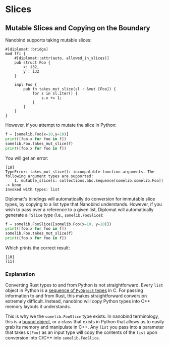 # Slices

## Mutable Slices and Copying on the Boundary
Nanobind supports taking mutable slices:

```
#[diplomat::bridge]
mod ffi {
    #[diplomat::attr(auto, allowed_in_slices)]
    pub struct Foo {
        x: i32,
        y : i32
    }

    impl Foo {
        pub fn takes_mut_slice(sl : &mut [Foo]) {
            for s in sl.iter() {
                s.x += 1;
            }
        }
    }
}
```

However, if you attempt to mutate the slice in Python:

```python
f = [somelib.Foo(x=10,y=10)]
print([foo.x for foo in f])
somelib.Foo.takes_mut_slice(f)
print([foo.x for foo in f])
```

You will get an error:

```
[10]
TypeError: takes_mut_slice(): incompatible function arguments. The following argument types are supported:
    1. mutable_slice(s: collections.abc.Sequence[somelib.somelib.Foo]) -> None
Invoked with types: list
```

Diplomat's bindings will automatically do conversion for immutable slice types, by copying to a list type that Nanobind understands. However, if you wish to pass over a reference to a given list, Diplomat will automatically generate a `TSlice` type (i.e., `somelib.FooSlice`):

```python
f = somelib.FooSlice([somelib.Foo(x=10, y=10)])
print([foo.x for foo in f])
somelib.Foo.takes_mut_slice(f)
print([foo.x for foo in f])
```

Which prints the correct result:

```
[10]
[11]
```

### Explanation

Converting Rust types to and from Python is not straightforward. Every `list` object in Python is a [sequence of `PyObject` types](https://docs.python.org/3/c-api/list.html) in C. For passing information to and from Rust, this makes straightforward conversion extremely difficult. Instead, nanobind will copy Python types into C++ memory layouts it understands.

This is why we the `somelib.FooSlice` type exists. In nanobind terminology, this is a [bound object](https://nanobind.readthedocs.io/en/latest/exchanging.html#option-2-bindings), or a class that exists in Python that allows us to easily grab its memory and manipulate in C++. Any `list` you pass into a parameter that takes `&[Foo]` as an input type will copy the contents of the `list` upon conversion into C/C++ into `somelib.FooSlice`.
